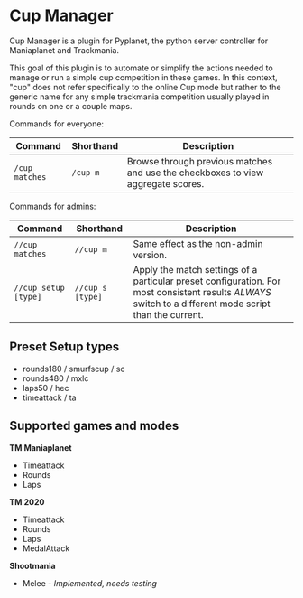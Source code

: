 # Cup Manager
Cup Manager is a plugin for Pyplanet, the python server controller for Maniaplanet and Trackmania.

This goal of this plugin is to automate or simplify the actions needed to manage or run a simple cup competition in these games. In this context, "cup" does not refer specifically to the online Cup mode but rather to the generic name for any simple trackmania competition usually played in rounds on one or a couple maps.

Commands for everyone:

| Command | Shorthand | Description |
| --- | --- | --- |
| `/cup matches` | `/cup m` | Browse through previous matches and use the checkboxes to view aggregate scores. |

Commands for admins:

| Command | Shorthand | Description |
| --- | --- | --- |
| `//cup matches`      | `//cup m`        | Same effect as the non-admin version. |
| `//cup setup [type]` | `//cup s [type]` | Apply the match settings of a particular preset configuration. For most consistent results *ALWAYS* switch to a different mode script than the current. |


## Preset Setup types

* rounds180 / smurfscup / sc
* rounds480 / mxlc
* laps50 / hec
* timeattack / ta


## Supported games and modes

**TM Maniaplanet**
* Timeattack
* Rounds
* Laps

**TM 2020**
* Timeattack
* Rounds
* Laps
* MedalAttack

**Shootmania**
* Melee - *Implemented, needs testing*

